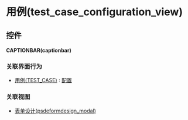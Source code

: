 # 用例(test_case_configuration_view)  <!-- {docsify-ignore-all} -->



## 控件
#### CAPTIONBAR(captionbar)


### 关联界面行为
  * [用例(TEST_CASE)](module/TestMgmt/test_case) : [配置](module/TestMgmt/test_case#界面行为)

### 关联视图
  * [表单设计(psdeformdesign_modal)](app/view/psdeformdesign_modal)

<script>
 const { createApp } = Vue
  createApp({
    data() {
      return {

      }
    }
  }).use(ElementPlus).mount('#app')
</script>